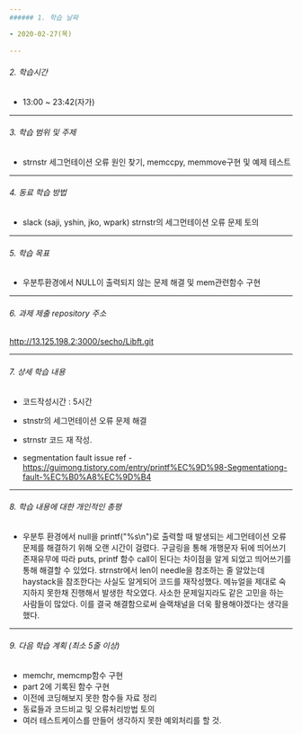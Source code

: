 ```yaml
---
###### 1. 학습 날짜

- 2020-02-27(목)
 
---
```

###### 2. 학습시간

- 13:00 ~ 23:42(자가)

---
###### 3. 학습 범위 및 주제

- strnstr 세그먼테이션 오류 원인 찾기, memccpy, memmove구현 및 예제 테스트

---
###### 4. 동료 학습 방법 

- slack (saji, yshin, jko, wpark) strnstr의 세그먼테이션 오류 문제 토의

---
###### 5. 학습 목표 

- 우분투환경에서 NULL이 출력되지 않는 문제 해결 및 mem관련함수 구현 

---
###### 6. 과제 제출 repository 주소

http://13.125.198.2:3000/secho/Libft.git

---
###### 7. 상세 학습 내용

- 코드작성시간 : 5시간

- stnstr의 세그먼테이션 오류 문제 해결
- strnstr 코드 재 작성.
- segmentation fault issue ref - https://guimong.tistory.com/entry/printf%EC%9D%98-Segmentationg-fault-%EC%B0%A8%EC%9D%B4 

---
###### 8. 학습 내용에 대한 개인적인 총평

- 우분투 환경에서 null을 printf("%s\n")로 출력할 때 발생되는 세그먼테이션 오류문제를 해결하기 위해 오랜 시간이 걸렸다. 구글링을 통해 개행문자 뒤에 띄어쓰기 존재유무에 따라 puts, printf 함수 call이 된다는 차이점을 알게 되었고 띄어쓰기를 통해 해결할 수 있었다. strnstr에서 len이 needle을 참조하는 줄 알았는데 haystack을 참조한다는 사실도 알게되어 코드를 재작성했다. 메뉴얼을 제대로 숙지하지 못한채 진행해서 발생한 착오였다.
사소한 문제일지라도 같은 고민을 하는 사람들이 많았다. 이를 결국 해결함으로써 슬랙채널을 더욱 활용해야겠다는 생각을 했다.

---
###### 9. 다음 학습 계획 (최소 5줄 이상)

- memchr, memcmp함수 구현
- part 2에 기록된 함수 구현
- 이전에 코딩해보지 못한 함수들 자료 정리
- 동료들과 코드비교 및 오류처리방법 토의
- 여러 테스트케이스를 만들어 생각하지 못한 예외처리를 할 것.